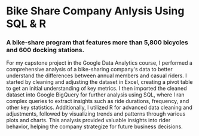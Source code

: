 # Bike Share Company Anlysis Using SQL & R
### A bike-share program that features more than 5,800 bicycles and 600 docking stations. 

For my capstone project in the Google Data Analytics course, I performed a comprehensive analysis of a bike-sharing company's data to better understand the differences between annual members and casual riders. I started by cleaning and adjusting the dataset in Excel, creating a pivot table to get an initial understanding of key metrics. I then imported the cleaned dataset into Google BigQuery for further analysis using SQL, where I ran complex queries to extract insights such as ride durations, frequency, and other key statistics. Additionally, I utilized R for advanced data cleaning and adjustments, followed by visualizing trends and patterns through various plots and charts. This analysis provided valuable insights into rider behavior, helping the company strategize for future business decisions.
